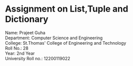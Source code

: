 # Assignment on List,Tuple and Dictionary

Name: Prajeet Guha <br/>
Department: Computer Science and Engineering <br/>
College: St.Thomas' College of Engineering and Technology <br/>
Roll No.: 28 <br/>
Year: 2nd Year <br/>
University Roll no.: 12200119022
